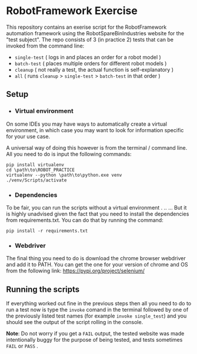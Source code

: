 
#   RobotFramework Exercise
This repository contains an exerise script for the RobotFramework automation framework using the RobotSpareBinIndustries website for the "test subject". The repo consists of 3 (in practice 2) tests that can be invoked from the command line:

- `single-test` ( logs in and places an order for a robot model )
- `batch-test` ( places multiple orders for different robot models )
- `cleanup` ( not really a test, the actual function is self-explanatory )
- `all` ( runs `cleanup` > `single-test` > `batch-test` in that order )

##  Setup
- ### Virtual environment
On some IDEs you may have ways to automatically create a virtual environment, in which case you may want to look for information specific for your use case. 

A universal way of doing this however is from the terminal / command line. All you need to do is input the following commands:

    pip install virtualenv
    cd \path\to\ROBOT_PRACTICE
    virtualenv --python \path\to\python.exe venv
    ./venv/Scripts/activate

- ### Dependencies
To be fair, you can run the scripts without a virtual environment
.
..
...
But it is highly unadvised given the fact that you need to install the dependencies from requirements.txt.
You can do that by running the command:

    pip install -r requirements.txt

- ### Webdriver
The final thing you need to do is download the chrome browser webdriver and add it to PATH.
You can get the one for your version of chrome and OS from the following link:
https://pypi.org/project/selenium/

##  Running the scripts
If everything worked out fine in the previous steps then all you need to do to run a test now is type the `invoke` comand in the terminal followed by one of the previously listed test names (for example `invoke single_test`) and you should see the output of the script rolling in the console.

**Note**: Do not worry if you get a `FAIL` output, the tested website was made intentionally buggy for the purpose of being tested, and tests sometimes `FAIL` or `PASS` .